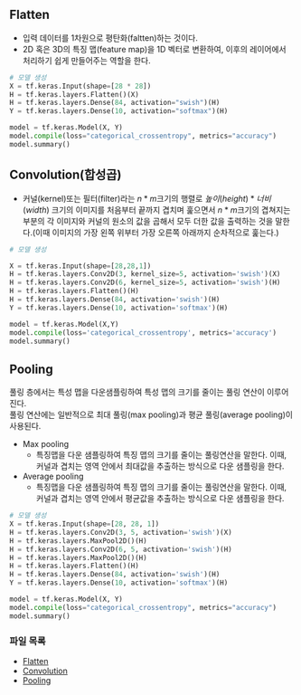 ## Flatten  
- 입력 데이터를 1차원으로 평탄화(faltten)하는 것이다.  
- 2D 혹은 3D의 특징 맵(feature map)을 1D 벡터로 변환하여, 이후의 레이어에서 처리하기 쉽게 만들어주는 역할을 한다.  
```python
# 모델 생성
X = tf.keras.Input(shape=[28 * 28])
H = tf.keras.layers.Flatten()(X)
H = tf.keras.layers.Dense(84, activation="swish")(H)
Y = tf.keras.layers.Dense(10, activation="softmax")(H)

model = tf.keras.Model(X, Y)
model.compile(loss="categorical_crossentropy", metrics="accuracy")
model.summary()
```
## Convolution(합성곱)  
- 커널(kernel)또는 필터(filter)라는 $n * m$크기의 행렬로 $높이(height) * 너비(width)$ 크기의 이미지를 처음부터 끝까지 겹치며 훑으면서 $n * m$크기의 겹쳐지는 부분의 각 이미지와 커널의 원소의 값을 곱해서 모두 더한 값을 출력하는 것을 말한다.(이때 이미지의 가장 왼쪽 위부터 가장 오른쪽 아래까지 순차적으로 훑는다.)  
```python
# 모델 생성

X = tf.keras.Input(shape=[28,28,1])
H = tf.keras.layers.Conv2D(3, kernel_size=5, activation='swish')(X)
H = tf.keras.layers.Conv2D(6, kernel_size=5, activation='swish')(H)
H = tf.keras.layers.Flatten()(H)
H = tf.keras.layers.Dense(84, activation='swish')(H)
Y = tf.keras.layers.Dense(10, activation='softmax')(H)

model = tf.keras.Model(X,Y)
model.compile(loss='categorical_crossentropy', metrics='accuracy')
model.summary()
```
## Pooling  
풀링 층에서는 특성 맵을 다운샘플링하여 특성 맵의 크기를 줄이는 풀링 연산이 이루어진다.  
풀링 연산에는 일반적으로 최대 풀링(max pooling)과 평균 풀링(average pooling)이 사용된다.  
- Max pooling  
    - 특징맵을 다운 샘플링하여 특징 맵의 크기를 줄이는 풀링연산을 말한다. 이때, 커널과 겹치는 영역 안에서 최대값을 추출하는 방식으로 다운 샘플링을 한다.  
- Average pooling  
    - 특징맵을 다운 샘플링하여 특징 맵의 크기를 줄이는 풀링연산을 말한다. 이때, 커널과 겹치는 영역 안에서 평균값을 추출하는 방식으로 다운 샘플링을 한다.  
```python
# 모델 생성
X = tf.keras.Input(shape=[28, 28, 1])
H = tf.keras.layers.Conv2D(3, 5, activation='swish')(X)
H = tf.keras.layers.MaxPool2D()(H)
H = tf.keras.layers.Conv2D(6, 5, activation='swish')(H)
H = tf.keras.layers.MaxPool2D()(H)
H = tf.keras.layers.Flatten()(H)
H = tf.keras.layers.Dense(84, activation='swish')(H)
Y = tf.keras.layers.Dense(10, activation='softmax')(H)

model = tf.keras.Model(X, Y)
model.compile(loss="categorical_crossentropy", metrics="accuracy")
model.summary()
```
### 파일 목록
- [Flatten](../jupyter/flatten_convolution_pooling/MNIST_Flatten.ipynb)  
- [Convolution](../jupyter/flatten_convolution_pooling/MNIST_Convolution.ipynb)  
- [Pooling](../jupyter/flatten_convolution_pooling/MNIST_MaxPool.ipynb)  